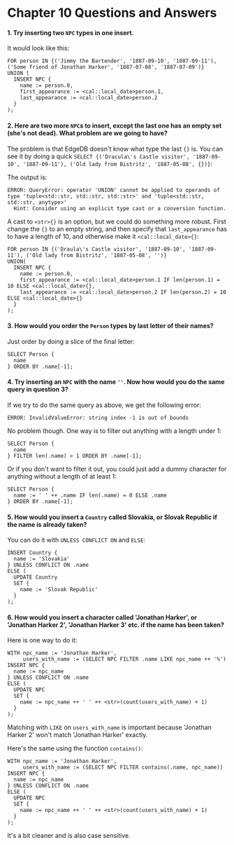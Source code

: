 # Chapter 10 Questions and Answers

#### 1. Try inserting two `NPC` types in one insert.

It would look like this:

```edgeql
FOR person IN {('Jimmy the Bartender', '1887-09-10', '1887-09-11'), ('Some friend of Jonathan Harker', '1887-07-08', '1887-07-09')}
UNION (
  INSERT NPC {
    name := person.0,
    first_appearance := <cal::local_date>person.1,
    last_appearance := <cal::local_date>person.2
  }
);
```

#### 2. Here are two more `NPC`s to insert, except the last one has an empty set (she's not dead). What problem are we going to have?

The problem is that EdgeDB doesn't know what type the last `{}` is. You can see it by doing a quick `SELECT {('Dracula\'s Castle visitor', '1887-09-10', '1887-09-11'), ('Old lady from Bistritz', '1887-05-08', {})}`:

The output is:

```
ERROR: QueryError: operator 'UNION' cannot be applied to operands of type 'tuple<std::str, std::str, std::str>' and 'tuple<std::str, std::str, anytype>'
  Hint: Consider using an explicit type cast or a conversion function.
```

A cast to `<str>{}` is an option, but we could do something more robust. First change the `{}` to an empty string, and then specify that `last_appearance` has to have a length of 10, and otherwise make it `<cal::local_date>{}`:

```edgeql
FOR person IN {('Draula\'s Castle visitor', '1887-09-10', '1887-09-11'), ('Old lady from Bistritz', '1887-05-08', '')}
UNION(
  INSERT NPC {
    name := person.0,
    first_appearance := <cal::local_date>person.1 IF len(person.1) = 10 ELSE <cal::local_date>{},
    last_appearance := <cal::local_date>person.2 IF len(person.2) = 10 ELSE <cal::local_date>{}
  }
);
```

#### 3. How would you order the `Person` types by last letter of their names?

Just order by doing a slice of the final letter:

```edgeql
SELECT Person {
  name
} ORDER BY .name[-1];
```

#### 4. Try inserting an `NPC` with the name `''`. Now how would you do the same query in question 3?

If we try to do the same query as above, we get the following error:

```
ERROR: InvalidValueError: string index -1 is out of bounds
```

No problem though. One way is to filter out anything with a length under 1:

```edgeql
SELECT Person {
  name
} FILTER len(.name) > 1 ORDER BY .name[-1];
```

Or if you don't want to filter it out, you could just add a dummy character for anything without a length of at least 1:

```edgeql
SELECT Person {
  name := ' ' ++ .name IF len(.name) = 0 ELSE .name
} ORDER BY .name[-1];
```

#### 5. How would you insert a `Country` called Slovakia, or Slovak Republic if the name is already taken?

You can do it with `UNLESS CONFLICT ON` and `ELSE`:

```edgeql
INSERT Country {
  name := 'Slovakia'
} UNLESS CONFLICT ON .name
ELSE (
  UPDATE Country
  SET {
    name := 'Slovak Republic'
  }
);
```

#### 6. How would you insert a character called 'Jonathan Harker', or 'Jonathan Harker 2', 'Jonathan Harker 3' etc. if the name has been taken?

Here is one way to do it:

```edgeql
WITH npc_name := 'Jonathan Harker',
     users_with_name := (SELECT NPC FILTER .name LIKE npc_name ++ '%')
INSERT NPC {
  name := npc_name
} UNLESS CONFLICT ON .name
ELSE (
  UPDATE NPC
  SET {
    name := npc_name ++ ' ' ++ <str>(count(users_with_name) + 1)
  }
);
```

Matching with `LIKE` on `users_with_name` is important because 'Jonathan Harker 2' won't match 'Jonathan Harker' exactly.

Here's the same using the function `contains()`:

```edgeql
WITH npc_name := 'Jonathan Harker',
     users_with_name := (SELECT NPC FILTER contains(.name, npc_name))
INSERT NPC {
  name := npc_name
} UNLESS CONFLICT ON .name
ELSE (
  UPDATE NPC
  SET {
    name := npc_name ++ ' ' ++ <str>(count(users_with_name) + 1)
  }
);
```

It's a bit cleaner and is also case sensitive.

